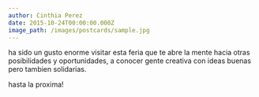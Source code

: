 ```yaml
---
author: Cinthia Perez
date: 2015-10-24T00:00:00.000Z
image_path: /images/postcards/sample.jpg
---
```


ha sido un gusto enorme visitar esta feria que te abre la mente hacia otras posibilidades y oportunidades, a conocer gente creativa con ideas buenas pero tambien solidarias.

hasta la proxima!